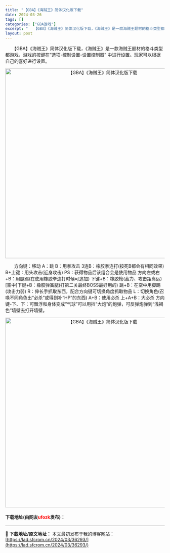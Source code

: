 ```yaml
---
title: "【GBA】《海贼王》简体汉化版下载"
date: 2024-03-26
tags: []
categories: ["GBA游戏"]
excerpt: "　　【GBA】《海贼王》简体汉化版下载，《海贼王》是一款海贼王题材的格斗类型都游戏，游戏的按键在&ldquo;选项-控制设置-设置控制器&rdquo; 中进行设置。玩家可以根据自己的喜好进行设置。 　　方向键：移动 A：跳 B：用拳攻击 3连B：橡胶拳连打(按死B都会有相同效果) B+上键：用头攻击&hellip;"
layout: post
---
```


 <p>　　【GBA】《海贼王》简体汉化版下载，《海贼王》是一款海贼王题材的格斗类型都游戏，游戏的按键在&ldquo;选项-控制设置-设置控制器&rdquo; 中进行设置。玩家可以根据自己的喜好进行设置。</p> <p align="center"><img align="" border="0" src="https://lad.sfcrom.cn/wp-content/uploads/2024/03/20240326_660263d30c1a2.jpg" width="600" alt="【GBA】《海贼王》简体汉化版下载" /></p> <p>　　方向键：移动 A：跳 B：用拳攻击 3连B：橡胶拳连打(按死B都会有相同效果) B+上键：用头攻击(近身攻击) PS：获得物品后该组合会是使用物品 方向左或右+B：用腿踢(在使用橡胶拳连打时候可追加) 下键+B：橡胶枪(蓄力、攻击距离远) [空中]下键+B：橡胶弹簧腿(打第二关最终BOSS最好用的) 跳+B：在空中用脚踢(攻击力弱) R：伸长手抓取东西，配合方向键可切换角度抓取物品 L：切换角色(召唤不同角色出&ldquo;必杀&rdquo;或得到补&ldquo;HP&rdquo;的东西) A+B：使用必杀 上+A+B：大必杀 方向键-下、下：可飘浮和身体变成&ldquo;气球&rdquo;可以用挡&ldquo;大炮&rdquo;的炮弹，可反弹炮弹到&ldquo;浅褐色&rdquo;墙壁去打开墙壁。</p> <p align="center"><img align="" border="0" src="https://lad.sfcrom.cn/wp-content/uploads/2024/03/20240326_660263d378dda.jpg" width="600" alt="【GBA】《海贼王》简体汉化版下载" /></p> <p><h4>下载地址(由网友<font color="red">ufozk</font>发布)：</h4></p> 

---
📖 **下载地址/原文地址：** 本文最初发布于我的博客网站：[https://lad.sfcrom.cn/2024/03/36293/](https://lad.sfcrom.cn/2024/03/36293/)

